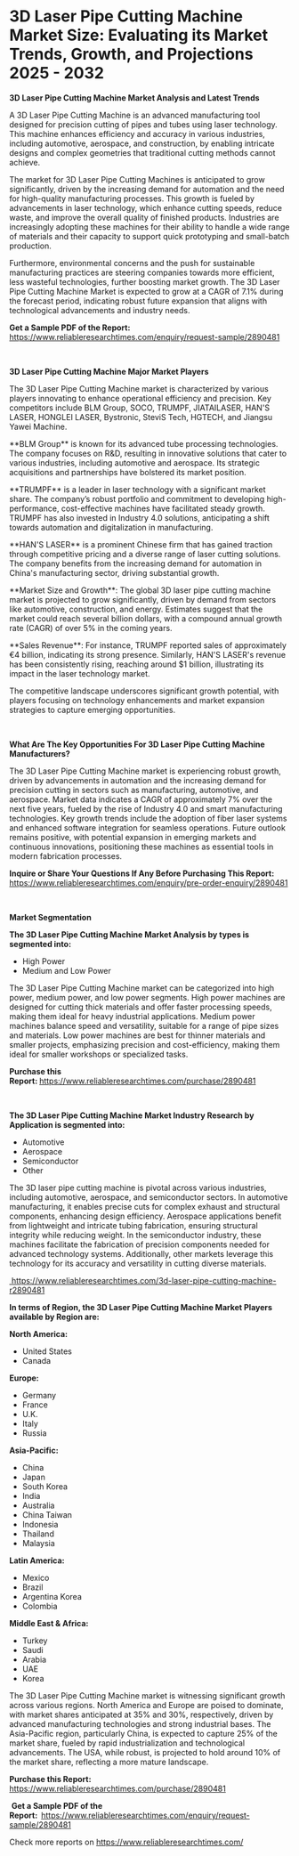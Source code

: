 <p><h1>3D Laser Pipe Cutting Machine Market Size: Evaluating its Market Trends, Growth, and Projections 2025 - 2032</h1></p><p><strong>3D Laser Pipe Cutting Machine Market Analysis and Latest Trends</strong></p>
<p><p>A 3D Laser Pipe Cutting Machine is an advanced manufacturing tool designed for precision cutting of pipes and tubes using laser technology. This machine enhances efficiency and accuracy in various industries, including automotive, aerospace, and construction, by enabling intricate designs and complex geometries that traditional cutting methods cannot achieve. </p><p>The market for 3D Laser Pipe Cutting Machines is anticipated to grow significantly, driven by the increasing demand for automation and the need for high-quality manufacturing processes. This growth is fueled by advancements in laser technology, which enhance cutting speeds, reduce waste, and improve the overall quality of finished products. Industries are increasingly adopting these machines for their ability to handle a wide range of materials and their capacity to support quick prototyping and small-batch production.</p><p>Furthermore, environmental concerns and the push for sustainable manufacturing practices are steering companies towards more efficient, less wasteful technologies, further boosting market growth. The 3D Laser Pipe Cutting Machine Market is expected to grow at a CAGR of 7.1% during the forecast period, indicating robust future expansion that aligns with technological advancements and industry needs.</p></p>
<p><strong>Get a Sample PDF of the Report:&nbsp;</strong> <a href="https://www.reliableresearchtimes.com/enquiry/request-sample/2890481?utm_campaign=3031&utm_medium=2&utm_source=Github&utm_content=ia&utm_term=14032025&utm_id=3d-laser-pipe-cutting-machine">https://www.reliableresearchtimes.com/enquiry/request-sample/2890481</a></p>
<p>&nbsp;</p>
<p><strong>3D Laser Pipe Cutting Machine Major Market Players</strong></p>
<p><p>The 3D Laser Pipe Cutting Machine market is characterized by various players innovating to enhance operational efficiency and precision. Key competitors include BLM Group, SOCO, TRUMPF, JIATAILASER, HAN'S LASER, HONGLEI LASER, Bystronic, SteviS Tech, HGTECH, and Jiangsu Yawei Machine.</p><p>**BLM Group** is known for its advanced tube processing technologies. The company focuses on R&D, resulting in innovative solutions that cater to various industries, including automotive and aerospace. Its strategic acquisitions and partnerships have bolstered its market position.</p><p>**TRUMPF** is a leader in laser technology with a significant market share. The company’s robust portfolio and commitment to developing high-performance, cost-effective machines have facilitated steady growth. TRUMPF has also invested in Industry 4.0 solutions, anticipating a shift towards automation and digitalization in manufacturing.</p><p>**HAN'S LASER** is a prominent Chinese firm that has gained traction through competitive pricing and a diverse range of laser cutting solutions. The company benefits from the increasing demand for automation in China's manufacturing sector, driving substantial growth. </p><p>**Market Size and Growth**: The global 3D laser pipe cutting machine market is projected to grow significantly, driven by demand from sectors like automotive, construction, and energy. Estimates suggest that the market could reach several billion dollars, with a compound annual growth rate (CAGR) of over 5% in the coming years.</p><p>**Sales Revenue**: For instance, TRUMPF reported sales of approximately €4 billion, indicating its strong presence. Similarly, HAN'S LASER's revenue has been consistently rising, reaching around $1 billion, illustrating its impact in the laser technology market.</p><p>The competitive landscape underscores significant growth potential, with players focusing on technology enhancements and market expansion strategies to capture emerging opportunities.</p></p>
<p>&nbsp;</p>
<p><strong>What Are The Key Opportunities For 3D Laser Pipe Cutting Machine Manufacturers?</strong></p>
<p><p>The 3D Laser Pipe Cutting Machine market is experiencing robust growth, driven by advancements in automation and the increasing demand for precision cutting in sectors such as manufacturing, automotive, and aerospace. Market data indicates a CAGR of approximately 7% over the next five years, fueled by the rise of Industry 4.0 and smart manufacturing technologies. Key growth trends include the adoption of fiber laser systems and enhanced software integration for seamless operations. Future outlook remains positive, with potential expansion in emerging markets and continuous innovations, positioning these machines as essential tools in modern fabrication processes.</p></p>
<p><strong>Inquire or Share Your Questions If Any Before Purchasing This Report:</strong> <a href="https://www.reliableresearchtimes.com/enquiry/pre-order-enquiry/2890481?utm_campaign=3031&utm_medium=2&utm_source=Github&utm_content=ia&utm_term=14032025&utm_id=3d-laser-pipe-cutting-machine">https://www.reliableresearchtimes.com/enquiry/pre-order-enquiry/2890481</a></p>
<p>&nbsp;</p>
<p><strong>Market Segmentation</strong></p>
<p><strong>The 3D Laser Pipe Cutting Machine Market Analysis by types is segmented into:</strong></p>
<p><ul><li>High Power</li><li>Medium and Low Power</li></ul></p>
<p><p>The 3D Laser Pipe Cutting Machine market can be categorized into high power, medium power, and low power segments. High power machines are designed for cutting thick materials and offer faster processing speeds, making them ideal for heavy industrial applications. Medium power machines balance speed and versatility, suitable for a range of pipe sizes and materials. Low power machines are best for thinner materials and smaller projects, emphasizing precision and cost-efficiency, making them ideal for smaller workshops or specialized tasks.</p></p>
<p><strong>Purchase this Report:&nbsp;</strong><a href="https://www.reliableresearchtimes.com/purchase/2890481?utm_campaign=3031&utm_medium=2&utm_source=Github&utm_content=ia&utm_term=14032025&utm_id=3d-laser-pipe-cutting-machine">https://www.reliableresearchtimes.com/purchase/2890481</a></p>
<p>&nbsp;</p>
<p><strong>The 3D Laser Pipe Cutting Machine Market Industry Research by Application is segmented into:</strong></p>
<p><ul><li>Automotive</li><li>Aerospace</li><li>Semiconductor</li><li>Other</li></ul></p>
<p><p>The 3D laser pipe cutting machine is pivotal across various industries, including automotive, aerospace, and semiconductor sectors. In automotive manufacturing, it enables precise cuts for complex exhaust and structural components, enhancing design efficiency. Aerospace applications benefit from lightweight and intricate tubing fabrication, ensuring structural integrity while reducing weight. In the semiconductor industry, these machines facilitate the fabrication of precision components needed for advanced technology systems. Additionally, other markets leverage this technology for its accuracy and versatility in cutting diverse materials.</p></p>
<p><a href="https://www.reliableresearchtimes.com/3d-laser-pipe-cutting-machine-r2890481?utm_campaign=3031&utm_medium=2&utm_source=Github&utm_content=ia&utm_term=14032025&utm_id=3d-laser-pipe-cutting-machine">&nbsp;https://www.reliableresearchtimes.com/3d-laser-pipe-cutting-machine-r2890481</a></p>
<p><strong>In terms of Region, the 3D Laser Pipe Cutting Machine Market Players available by Region are:</strong></p>
<p>
    <p> <strong> North America: </strong>
        <ul>
            <li>United States</li>
            <li>Canada</li>
        </ul>
        </p> 
    <p> <strong> Europe: </strong>
        <ul>
            <li>Germany</li>
            <li>France</li>
            <li>U.K.</li>
            <li>Italy</li>
            <li>Russia</li>
        </ul>
        </p> 
    <p> <strong> Asia-Pacific: </strong>
        <ul>
            <li>China</li>
            <li>Japan</li>
            <li>South Korea</li>
            <li>India</li>
            <li>Australia</li>
            <li>China Taiwan</li>
            <li>Indonesia</li>
            <li>Thailand</li>
            <li>Malaysia</li>
        </ul>
        </p> 
    <p> <strong> Latin America: </strong>
        <ul>
            <li>Mexico</li>
            <li>Brazil</li>
            <li>Argentina Korea</li>
            <li>Colombia</li>
        </ul>
        </p> 
    <p> <strong> Middle East & Africa: </strong>
        <ul>
            <li>Turkey</li>
            <li>Saudi</li>
            <li>Arabia</li>
            <li>UAE</li>
            <li>Korea</li>
        </ul>
    </p>
    </p>
<p><p>The 3D Laser Pipe Cutting Machine market is witnessing significant growth across various regions. North America and Europe are poised to dominate, with market shares anticipated at 35% and 30%, respectively, driven by advanced manufacturing technologies and strong industrial bases. The Asia-Pacific region, particularly China, is expected to capture 25% of the market share, fueled by rapid industrialization and technological advancements. The USA, while robust, is projected to hold around 10% of the market share, reflecting a more mature landscape.</p></p>
<p><strong>Purchase this Report: </strong><a href="https://www.reliableresearchtimes.com/purchase/2890481?utm_campaign=3031&utm_medium=2&utm_source=Github&utm_content=ia&utm_term=14032025&utm_id=3d-laser-pipe-cutting-machine">https://www.reliableresearchtimes.com/purchase/2890481</a></p>
<p>&nbsp;<strong>Get a Sample PDF of the Report:&nbsp;&nbsp;</strong><a href="https://www.reliableresearchtimes.com/enquiry/request-sample/2890481?utm_campaign=3031&utm_medium=2&utm_source=Github&utm_content=ia&utm_term=14032025&utm_id=3d-laser-pipe-cutting-machine">https://www.reliableresearchtimes.com/enquiry/request-sample/2890481</a></p>
<p><strong></strong></p>
<p>Check more reports on <a href="https://www.reliableresearchtimes.com/?utm_campaign=3031&utm_medium=2&utm_source=Github&utm_content=ia&utm_term=14032025&utm_id=3d-laser-pipe-cutting-machine">https://www.reliableresearchtimes.com/</a></p>